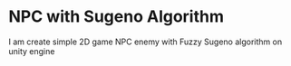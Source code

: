 # NPC with Sugeno Algorithm
I am create simple 2D game NPC enemy with Fuzzy Sugeno algorithm on unity engine
